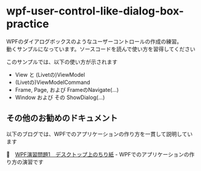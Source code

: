 # wpf-user-control-like-dialog-box-practice

WPFのダイアログボックスのようなユーザーコントロールの作成の練習。  
動くサンプルになっています。ソースコードを読んで使い方を習得してください  

このサンプルでは、以下の使い方が示されます  

* View と (Livetの)ViewModel
* (Livetの)ViewModelCommand
* Frame, Page, および FrameのNavigate(...)
* Window および その ShowDialog(...)

## その他のお勧めのドキュメント

以下のブログでは、WPFでのアプリケーションの作り方を一貫して説明しています  

📖　[WPF演習問題1　デスクトップ上のちり紙](https://crieit.net/drafts/614605e2089e2) - WPFでのアプリケーションの作り方の演習です  
